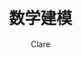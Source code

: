 ---
title: 数学建模
author: Clare
pubDatetime: 2025-09-02
slug: 数学建模
featured: true
draft: false
tags:
  - 数学建模
description: 数学建模参赛经历
---